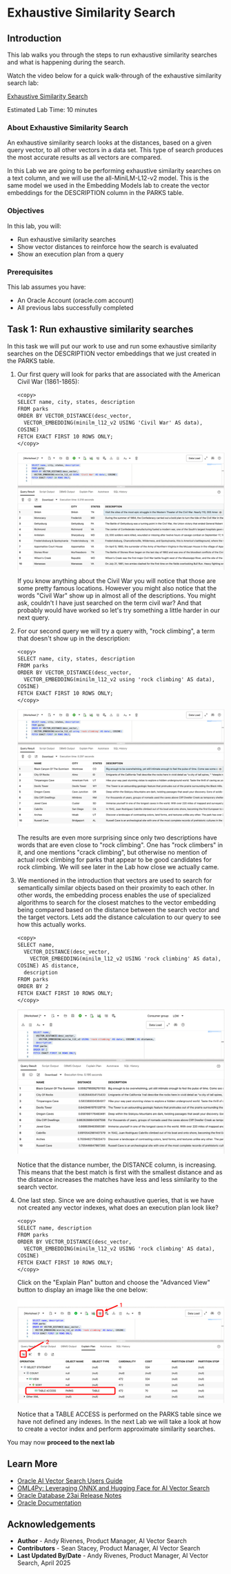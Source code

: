 # Exhaustive Similarity Search

## Introduction

This lab walks you through the steps to run exhaustive similarity searches and what is happening during the search.

Watch the video below for a quick walk-through of the exhaustive similarity search lab:

[Exhaustive Similarity Search](https://videohub.oracle.com/media/Vector-Search-Exhaustive-Search-Lab/1_cmymq19w)

Estimated Lab Time: 10 minutes

### About Exhaustive Similarity Search

An exhaustive similarity search looks at the distances, based on a given query vector, to all other vectors in a data set. This type of search produces the most accurate results as all vectors are compared.

In this Lab we are going to be performing exhaustive similarity searches on a text column, and we will use the all-MiniLM-L12-v2 model. This is the same model we used in the Embedding Models lab to create the vector embeddings for the DESCRIPTION column in the PARKS table.


### Objectives

In this lab, you will:

* Run exhaustive similarity searches
* Show vector distances to reinforce how the search is evaluated
* Show an execution plan from a query

### Prerequisites

This lab assumes you have:
* An Oracle Account (oracle.com account)
* All previous labs successfully completed


## Task 1: Run exhaustive similarity searches

In this task we will put our work to use and run some exhaustive similarity searches on the DESCRIPTION vector embeddings that we just created in the PARKS table.

1. Our first query will look for parks that are associated with the American Civil War (1861-1865):

    ```
    <copy>
    SELECT name, city, states, description
    FROM parks
    ORDER BY VECTOR_DISTANCE(desc_vector,
      VECTOR_EMBEDDING(minilm_l12_v2 USING 'Civil War' AS data), COSINE)
    FETCH EXACT FIRST 10 ROWS ONLY;
    </copy>
    ```

    ![exhaustive query1](images/parks_exhaustive_civil_war.png " ")

    If you know anything about the Civil War you will notice that those are some pretty famous locations. However you might also notice that the words "Civil War" show up in almost all of the descriptions. You might ask, couldn't I have just searched on the term civil war? And that probably would have worked so let's try something a little harder in our next query.

2. For our second query we will try a query with, "rock climbing", a term that doesn't show up in the description:

    ```
    <copy>
    SELECT name, city, states, description
    FROM parks
    ORDER BY VECTOR_DISTANCE(desc_vector,
      VECTOR_EMBEDDING(minilm_l12_v2 using 'rock climbing' AS data), COSINE)
    FETCH EXACT FIRST 10 ROWS ONLY;
    </copy>
    ```

    ![exhaustive query2](images/parks_exhaustive_rock_climbing.png " ")

    The results are even more surprising since only two descriptions have words that are even close to "rock climbing". One has "rock climbers" in it, and one mentions "crack climbing", but otherwise no mention of actual rock climbing for parks that appear to be good candidates for rock climbing. We will see later in the Lab how close we actually came.

3. We mentioned in the introduction that vectors are used to search for semantically similar objects based on their proximity to each other. In other words, the embedding process enables the use of specialized algorithms to search for the closest matches to the vector embedding being compared based on the distance between the search vector and the target vectors. Lets add the distance calculation to our query to see how this actually works.

    ```
    <copy>
    SELECT name,
      VECTOR_DISTANCE(desc_vector,
        VECTOR_EMBEDDING(minilm_l12_v2 USING 'rock climbing' AS data), COSINE) AS distance,
      description
    FROM parks
    ORDER BY 2
    FETCH EXACT FIRST 10 ROWS ONLY;
    </copy>
    ```

	 ![distance query](images/parks_exhaustive_rock_climbing_distance.png " ")

    Notice that the distance number, the DISTANCE column, is increasing. This means that the best match is first with the smallest distance and as the distance increases the matches have less and less similarity to the search vector.

4. One last step. Since we are doing exhaustive queries, that is we have not created any vector indexes, what does an execution plan look like?

    ```
    <copy>
    SELECT name, description
    FROM parks
    ORDER BY VECTOR_DISTANCE(desc_vector,
      VECTOR_EMBEDDING(minilm_l12_v2 USING 'rock climbing' AS data), COSINE)
    FETCH EXACT FIRST 10 ROWS ONLY;
    </copy>
    ```
  
    Click on the "Explain Plan" button and choose the "Advanced View" button to display an image like the one below:

	 ![plan query](images/parks_execute_plan.png " ")

    Notice that a TABLE ACCESS is performed on the PARKS table since we have not defined any indexes. In the next Lab we will take a look at how to create a vector index and perform approximate similarity searches.


You may now **proceed to the next lab**


## Learn More

* [Oracle AI Vector Search Users Guide](https://docs.oracle.com/en/database/oracle/oracle-database/23/vecse/index.html)
* [OML4Py: Leveraging ONNX and Hugging Face for AI Vector Search](https://blogs.oracle.com/machinelearning/post/oml4py-leveraging-onnx-and-hugging-face-for-advanced-ai-vector-search)
* [Oracle Database 23ai Release Notes](https://docs.oracle.com/en/database/oracle/oracle-database/23/rnrdm/index.html)
* [Oracle Documentation](http://docs.oracle.com)

## Acknowledgements
* **Author** - Andy Rivenes, Product Manager, AI Vector Search
* **Contributors** - Sean Stacey, Product Manager, AI Vector Search
* **Last Updated By/Date** - Andy Rivenes, Product Manager, AI Vector Search, April 2025
